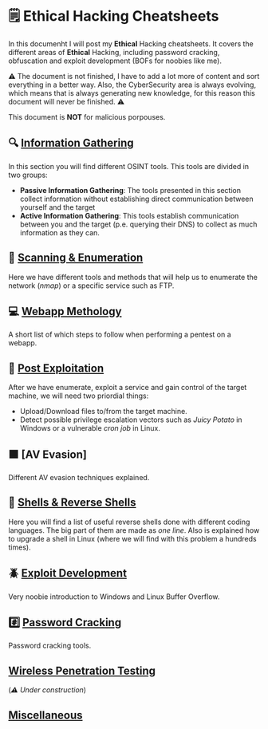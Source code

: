 # 🗒️ Ethical Hacking Cheatsheets

In this documenht I will post my **Ethical** Hacking cheatsheets. It covers the different areas of **Ethical** Hacking, including password cracking, obfuscation and exploit development (BOFs for noobies like me).

⚠️ The document is not finished, I have to add a lot more of content and sort everything in a better way. Also, the CyberSecurity area is always evolving, which means that is always generating new knowledge, for this reason this document will never be finished. ⚠️

This document is **NOT** for malicious porpouses.

## 🔍 [Information Gathering](info_gathering.md)
In this section you will find different OSINT tools. This tools are divided in two groups:
- **Passive Information Gathering**: The tools presented in this section collect information without establishing direct communication between yourself and the target
- **Active Information Gathering**: This tools establish communication between you and the target (p.e. querying their DNS) to collect as much information as they can.

## 📡 [Scanning & Enumeration](scan_enum.md)
Here we have different tools and methods that will help us to enumerate the network (*nmap*) or a specific service such as FTP.

## 💻 [Webapp Methology](web_Methology.md)
A short list of which steps to follow when performing a pentest on a webapp.

## 🚩 [Post Exploitation](post.md)
After we have enumerate, exploit a service and gain control of the target machine, we will need two priordial things:
- Upload/Download files to/from the target machine.
- Detect possible privilege escalation vectors such as *Juicy Potato* in Windows or a vulnerable *cron job* in Linux.

## ⬛ [AV Evasion]
Different AV evasion techniques explained.

## 🐚 [Shells & Reverse Shells](shells.md)
Here you will find a list of useful reverse shells done with different coding languages. The big part of them are made as *one line*.
Also is explained how to upgrade a shell in Linux (where we will find with this problem a hundreds times).

## 🪲 [Exploit Development](exploit_dev.md)
Very noobie introduction to Windows and Linux Buffer Overflow.

## #️⃣ [Password Cracking](passwd_crack.md)
Password cracking tools. 
## [Wireless Penetration Testing](wireless.md)
(*⚠️ Under construction*)

## [Miscellaneous](misc.md)
